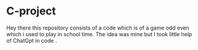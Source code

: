 # C-project
Hey there this repository consists of a code which is of a game odd even which i used to play in school time. The idea was mine but I took little help of ChatGpt in code .
